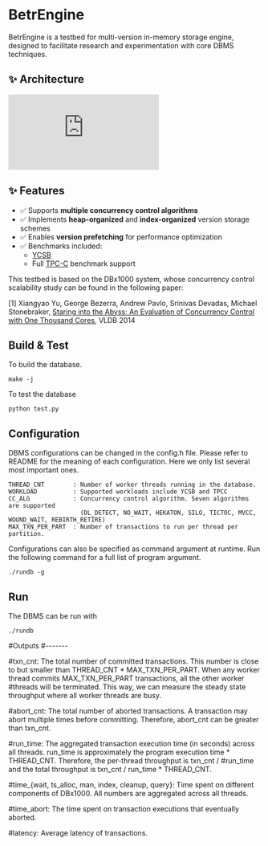 # BetrEngine

BetrEngine is a testbed for multi-version in-memory storage engine, designed to facilitate research and experimentation with core DBMS techniques.

## ✨ Architecture

![BetrEngine Architecture](https://github.com/user-attachments/files/19659863/betr-architecture-1.pdf)


## ✨ Features

- ✅ Supports **multiple concurrency control algorithms**
- ✅ Implements **heap-organized** and **index-organized** version storage schemes
- ✅ Enables **version prefetching** for performance optimization
- ✅ Benchmarks included:
  - [YCSB](https://github.com/brianfrankcooper/YCSB)
  - Full [TPC-C](http://www.tpc.org/tpcc/) benchmark support

This testbed is based on the DBx1000 system, whose concurrency control scalability study can be found in the following paper:

[1] Xiangyao Yu, George Bezerra, Andrew Pavlo, Srinivas Devadas, Michael Stonebraker, [Staring into the Abyss: An Evaluation of Concurrency Control with One Thousand Cores](http://www.vldb.org/pvldb/vol8/p209-yu.pdf), VLDB 2014
    
    
    
Build & Test
------------

To build the database.

    make -j

To test the database

    python test.py
    
Configuration
-------------

DBMS configurations can be changed in the config.h file. Please refer to README for the meaning of each configuration. Here we only list several most important ones. 

    THREAD_CNT        : Number of worker threads running in the database.
    WORKLOAD          : Supported workloads include YCSB and TPCC
    CC_ALG            : Concurrency control algorithm. Seven algorithms are supported 
                        (DL_DETECT, NO_WAIT, HEKATON, SILO, TICTOC, MVCC, WOUND_WAIT, REBIRTH_RETIRE) 
    MAX_TXN_PER_PART  : Number of transactions to run per thread per partition.
                        
Configurations can also be specified as command argument at runtime. Run the following command for a full list of program argument. 
    
    ./rundb -g 

Run
---

The DBMS can be run with 

    ./rundb

#Outputs
#-------

#txn_cnt: The total number of committed transactions. This number is close to but smaller than THREAD_CNT * MAX_TXN_PER_PART. When any worker thread commits MAX_TXN_PER_PART transactions, all the other worker #threads will be terminated. This way, we can measure the steady state throughput where all worker threads are busy.

#abort_cnt: The total number of aborted transactions. A transaction may abort multiple times before committing. Therefore, abort_cnt can be greater than txn_cnt.

#run_time: The aggregated transaction execution time (in seconds) across all threads. run_time is approximately the program execution time * THREAD_CNT. Therefore, the per-thread throughput is txn_cnt / #run_time and the total throughput is txn_cnt / run_time * THREAD_CNT.

#time_{wait, ts_alloc, man, index, cleanup, query}: Time spent on different components of DBx1000. All numbers are aggregated across all threads.

#time_abort: The time spent on transaction executions that eventually aborted.

#latency: Average latency of transactions.

 
